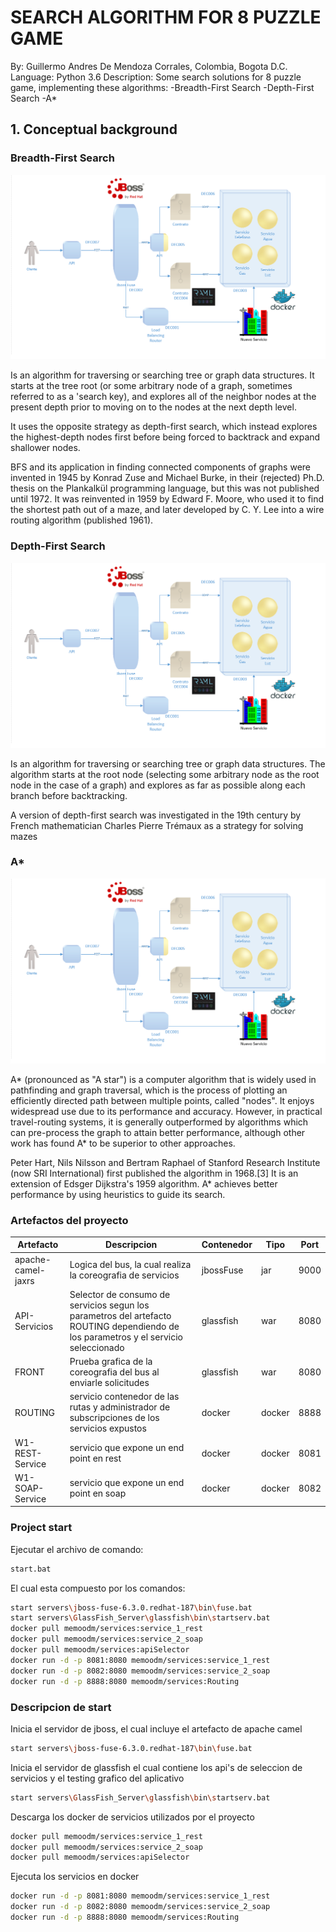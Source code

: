# SEARCH ALGORITHM FOR 8 PUZZLE GAME
By: Guillermo Andres De Mendoza Corrales, Colombia, Bogota D.C.
Language: Python 3.6
Description: Some search solutions for 8 puzzle game, implementing these algorithms: 
-Breadth-First Search
-Depth-First Search
-A*


## 1. Conceptual background

### Breadth-First Search

![DOCKER](https://github.com/memoodm/tallerMVA/blob/master/images/ImgArquitectura.png)

Is an algorithm for traversing or searching tree or graph data structures. It starts at the tree root (or some arbitrary node of a graph, sometimes referred to as a 'search key), and explores all of the neighbor nodes at the present depth prior to moving on to the nodes at the next depth level.

It uses the opposite strategy as depth-first search, which instead explores the highest-depth nodes first before being forced to backtrack and expand shallower nodes.

BFS and its application in finding connected components of graphs were invented in 1945 by Konrad Zuse and Michael Burke, in their (rejected) Ph.D. thesis on the Plankalkül programming language, but this was not published until 1972. It was reinvented in 1959 by Edward F. Moore, who used it to find the shortest path out of a maze, and later developed by C. Y. Lee into a wire routing algorithm (published 1961).

### Depth-First Search

![DOCKER](https://github.com/memoodm/tallerMVA/blob/master/images/ImgArquitectura.png)

Is an algorithm for traversing or searching tree or graph data structures. The algorithm starts at the root node (selecting some arbitrary node as the root node in the case of a graph) and explores as far as possible along each branch before backtracking.

A version of depth-first search was investigated in the 19th century by French mathematician Charles Pierre Trémaux as a strategy for solving mazes

### A*

![DOCKER](https://github.com/memoodm/tallerMVA/blob/master/images/ImgArquitectura.png)

A* (pronounced as "A star") is a computer algorithm that is widely used in pathfinding and graph traversal, which is the process of plotting an efficiently directed path between multiple points, called "nodes". It enjoys widespread use due to its performance and accuracy. However, in practical travel-routing systems, it is generally outperformed by algorithms which can pre-process the graph to attain better performance, although other work has found A* to be superior to other approaches.

Peter Hart, Nils Nilsson and Bertram Raphael of Stanford Research Institute (now SRI International) first published the algorithm in 1968.[3] It is an extension of Edsger Dijkstra's 1959 algorithm. A* achieves better performance by using heuristics to guide its search.
  
### Artefactos del proyecto
| Artefacto | Descripcion | Contenedor | Tipo | Port |
| ------ | ------ | ------ | ------ | ------ |
| apache-camel-jaxrs | Logica del bus, la cual realiza la coreografia de servicios | jbossFuse | jar | 9000
| API-Servicios | Selector de consumo de servicios segun los parametros del artefacto ROUTING dependiendo de los parametros y el servicio seleccionado | glassfish | war | 8080
| FRONT | Prueba grafica de la coreografia del bus al enviarle solicitudes | glassfish | war | 8080
| ROUTING | servicio contenedor de las rutas y administrador de subscripciones de los servicios expustos | docker | docker | 8888
| W1-REST-Service | servicio que expone un end point en rest | docker | docker | 8081
| W1-SOAP-Service | servicio que expone un end point en soap | docker | docker | 8082

### Project start

Ejecutar el archivo de comando:
```sh
start.bat
```
El cual esta compuesto por los comandos:
```sh
start servers\jboss-fuse-6.3.0.redhat-187\bin\fuse.bat
start servers\GlassFish_Server\glassfish\bin\startserv.bat
docker pull memoodm/services:service_1_rest
docker pull memoodm/services:service_2_soap
docker pull memoodm/services:apiSelector
docker run -d -p 8081:8080 memoodm/services:service_1_rest
docker run -d -p 8082:8080 memoodm/services:service_2_soap
docker run -d -p 8888:8080 memoodm/services:Routing
```

### Descripcion de start
Inicia el servidor de jboss, el cual incluye el artefacto de apache camel
```sh
start servers\jboss-fuse-6.3.0.redhat-187\bin\fuse.bat
```
Inicia el servidor de glassfish el cual contiene los api's de seleccion de servicios y el testing grafico del aplicativo
```sh
start servers\GlassFish_Server\glassfish\bin\startserv.bat
```
Descarga los docker de servicios utilizados por el proyecto
```sh
docker pull memoodm/services:service_1_rest
docker pull memoodm/services:service_2_soap
docker pull memoodm/services:apiSelector
```
Ejecuta los servicios en docker
```sh
docker run -d -p 8081:8080 memoodm/services:service_1_rest
docker run -d -p 8082:8080 memoodm/services:service_2_soap
docker run -d -p 8888:8080 memoodm/services:Routing
```



